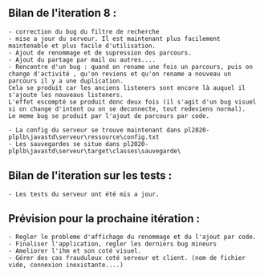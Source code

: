 ## Bilan de l'iteration 8 : 
	- correction du bug du filtre de recherche
	- mise a jour du serveur. Il est maintenant plus facilement maintenable et plus facile d'utilisation.
	- Ajout de renommage et de supression des parcours.
	- Ajout du partage par mail ou autres....
	- Rencontre d'un bug : quand on rename une fois un parcours, puis on change d'activité , qu'on reviens et qu'on rename a nouveau un parcours il y a une duplication. 
	Cela se produit car les anciens listeners sont encore là auquel il s'ajoute les nouveaus listeners. 
	L'effet escompté se produit donc deux fois (il s'agit d'un bug visuel si on change d'intent ou on se deconnecte, tout redeviens normal).
	Le meme bug se produit par l'ajout de parcours par code.

	- La config du serveur se trouve maintenant dans pl2020-plplb\javastd\serveur\ressource\config.txt 
	- Les sauvegardes se situe dans pl2020-plplb\javastd\serveur\target\classes\sauvegarde\
		
## Bilan de l'iteration sur les tests :

	- Les tests du serveur ont été mis a jour. 


## Prévision pour la prochaine itération : 

	- Regler le probleme d'affichage du renommage et du l'ajout par code.
	- Finaliser l'application, regler les derniers bug mineurs
	- Ameliorer l'ihm et son coté visuel. 
	- Gérer des cas frauduleux coté serveur et client. (nom de fichier vide, connexion inexistante....)
